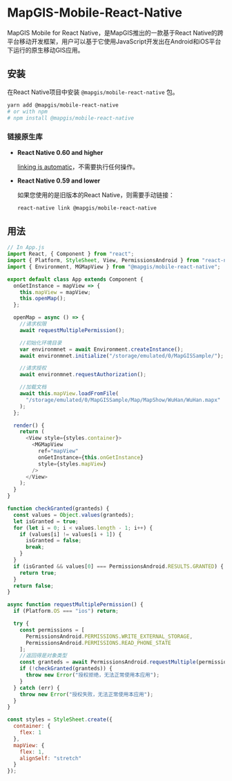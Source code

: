 # MapGIS-Mobile-React-Native

MapGIS Mobile for React Native，是MapGIS推出的一款基于React Native的跨平台移动开发框架，用户可以基于它使用JavaScript开发出在Android和iOS平台下运行的原生移动GIS应用。

## 安装

在React Native项目中安装 `@mapgis/mobile-react-native` 包。

```bash
yarn add @mapgis/mobile-react-native
# or with npm
# npm install @mapgis/mobile-react-native
```

### 链接原生库

- **React Native 0.60 and higher**

  [linking is automatic](https://github.com/react-native-community/cli/blob/master/docs/autolinking.md)，不需要执行任何操作。

- **React Native 0.59 and lower**

  如果您使用的是旧版本的React Native，则需要手动链接：

  ```sh
  react-native link @mapgis/mobile-react-native
  ```

## 用法


```js
// In App.js
import React, { Component } from "react";
import { Platform, StyleSheet, View, PermissionsAndroid } from "react-native";
import { Environment, MGMapView } from "@mapgis/mobile-react-native";

export default class App extends Component {
  onGetInstance = mapView => {
    this.mapView = mapView;
    this.openMap();
  };

  openMap = async () => {
    //请求权限
    await requestMultiplePermission();

    //初始化环境目录
    var environmnet = await Environment.createInstance();
    await environmnet.initialize("/storage/emulated/0/MapGISSample/");

    //请求授权
    await environmnet.requestAuthorization();

    //加载文档
    await this.mapView.loadFromFile(
      "/storage/emulated/0/MapGISSample/Map/MapShow/WuHan/WuHan.mapx"
    );
  };

  render() {
    return (
      <View style={styles.container}>
        <MGMapView
          ref="mapView"
          onGetInstance={this.onGetInstance}
          style={styles.mapView}
        />
      </View>
    );
  }
}

function checkGranted(granteds) {
  const values = Object.values(granteds);
  let isGranted = true;
  for (let i = 0; i < values.length - 1; i++) {
    if (values[i] != values[i + 1]) {
      isGranted = false;
      break;
    }
  }
  if (isGranted && values[0] === PermissionsAndroid.RESULTS.GRANTED) {
    return true;
  }
  return false;
}

async function requestMultiplePermission() {
  if (Platform.OS === "ios") return;

  try {
    const permissions = [
      PermissionsAndroid.PERMISSIONS.WRITE_EXTERNAL_STORAGE,
      PermissionsAndroid.PERMISSIONS.READ_PHONE_STATE
    ];
    //返回得是对象类型
    const granteds = await PermissionsAndroid.requestMultiple(permissions);
    if (!checkGranted(granteds)) {
      throw new Error("授权拒绝，无法正常使用本应用");
    }
  } catch (err) {
    throw new Error("授权失败，无法正常使用本应用");
  }
}

const styles = StyleSheet.create({
  container: {
    flex: 1
  },
  mapView: {
    flex: 1,
    alignSelf: "stretch"
  }
});
```

